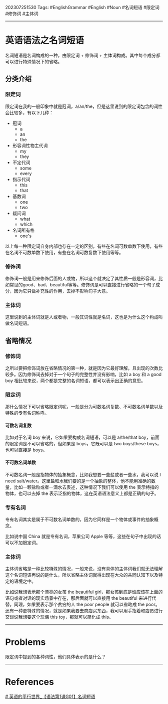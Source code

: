202307251530
Tags: #EnglishGrammar #English #Noun #名词短语 #限定词 #修饰词 #主体词

--- 
# 英语语法之名词短语
名词短语是名词构成的一种，由限定词 + 修饰词 + 主体词构成。其中每个成分都可以进行特殊情况下的省略。

## 分类介绍
### 限定词
限定词在我的一般印象中就是冠词，a/an/the，但是这里说到的限定词包含的词性会比较多，有以下几种：

- 冠词
	- a
	- an
	- the
- 形容词性物主代词
	- my
	- they
- 不定代词
	- some
	- every
- 指示代词
	- this
	- that
- 基数词
	- one
	- two
- 疑问词
	- what
	- which
- 名词所有格
	- one's

以上每一种限定词自身内部也存在一定的区别，有些在名词可数单数下使用，有些在名词不可数单数下使用，有些在名词可数复数下使用等等。

### 修饰词
修饰词一般是用来修饰后面的人或物，所以这个就决定了其性质一般是形容词，比如常见的good、bad、beautiful等等。修饰词是可以直接进行省略的一个句子成分，因为它只做补充性的作用，去掉不影响句子大意。

### 主体词
这里说到的主体词就是人或者物，一般其词性就是名词，这也是为什么这个构成叫做名词短语。

## 省略情况
### 修饰词
之所以要把修饰词放在省略情况的第一种，就是因为它最好理解，且出现的次数比较多。因为修饰词去掉对于一个句子的完整性并没有影响，比如 a boy 和 a good boy 相比较来说，两个都是完整的名词短语，都可以表示出正确的意思。

### 限定词
那什么情况下可以省略限定词呢，一般是分为可数名词复数、不可数名词单数以及特殊的专有名词称呼。

#### 可数名词复数
比如对于名词 boy 来说，它如果要构成名词短语，可以是 a/the/that boy，前面的限定词是不可以省略的，但如果是 boys，它既可以是 two boys/these boys，也可以直接是 boys。

#### 不可数名词单数
不可数名词一般是指物体的抽象概念，比如我想要一些盐或者一些水，我可以说 I need salt/water。这里盐和水我们要的是一个抽象的整体，他不能用准确的数量，比如一颗盐粒或者一滴水去表述，这种情况下我们可以使用 the 表示特指的物体，也可以去掉 the 表示泛指的物体，这在英语语法意义上都是正确的句子。

### 专有名词
专有名词其实是属于不可数名词单数的，因为它同样是一个物体或事件的抽象概念。

比如说中国 China 就是专有名词，苹果公司 Apple 等等，这些在句子中出现的话可以不加限定词。

### 主体词
主体词省略是一种比较特殊的情况，一般来说，没有具体的主体词我们就无法理解这个名词短语再说的是什么，所以省略主体词就得出现在大众的共同认知下以及特定的语境之中。

比如说我想表示那个漂亮的女孩 the beautiful girl，那女孩到底是谁应该在上面的语句或者对话的现实场景中存在，那后面就可以直接用 the beautiful 来进行代替。同理，如果要表示那个贫穷的人 the poor people 就可以省略成 the poor。还有一种更特殊的情况，就是如果我要去商店买东西，我可以用手指着和店员进行交谈说我想要这个玩偶 this toy，那就可以简化成 this。

---
# Problems
限定词中提到的各种词性，他们具体表示的是什么？

---
# References
[# 英语的平行世界_【语法第1课G01】名词短语](https://www.bilibili.com/video/BV1wt41167EE/?p=2&spm_id_from=pageDriver&vd_source=f27c26f5275392e14bce45557d559eca)
